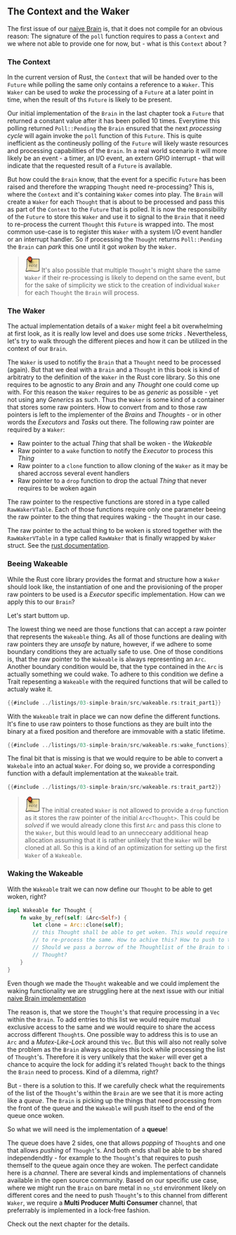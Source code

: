 ## The Context and the Waker

The first issue of our [naive Brain](./03-02-first-brain.md) is, that it does not compile for an obvious reason: The signature of the ``poll`` function requires to pass a ``Context`` and we where not able to provide one for now, but - what is this `Context` about ?

### The Context

In the current version of Rust, the ``Context`` that will be handed over to the ``Future`` while polling the same only contains a reference to a ``Waker``. This ``Waker`` can be used to *wake* the processing of a ``Future`` at a later point in time, when the result of ths ``Future`` is likely to be present.

Our initial implementation of the `Brain` in the last chapter took a ``Future`` that returned a constant value after it has been polled 10 times. Everytime this polling returned ``Poll::Pending`` the ``Brain`` ensured that the next *processing cycle* will again invoke the ``poll`` function of this ``Future``. This is quite inefficient as the contineusly polling of the ``Future`` will likely waste resources and processing capabilities of the `Brain`. In a real world scenario it will more likely be an event - a timer, an I/O event, an extern GPIO interrupt - that will indicate that the requested result of a ``Future`` is available.

But how could the ``Brain`` know, that the event for a specific ``Future`` has been raised and therefore the wrapping ``Thought`` need re-processing? This is, where the `Context` and it's containing ``Waker`` comes into play. The ``Brain`` will create a ``Waker`` for each ``Thought`` that is about to be processed and pass this as part of the ``Context`` to the ``Future`` that is polled. It is now the responsibility of the ``Future`` to store this `Waker` and use it to signal to the ``Brain`` that it need to re-process the current ``Thought`` this ``Future`` is wrapped into. The most common use-case is to register this ``Waker`` with a system I/O event handler or an interrupt handler. So if processing the ``Thought`` returns ``Poll::Pending`` the ``Brain`` can *park* this one until it got *woken* by the ``Waker``.

>![Note](./images/note.png) It's also possible that multiple `Thought`'s might share the same `Waker` if their re-processing is likely to depend on the same event, but for the sake of simplicity we stick to the creation of individual `Waker` for each `Thought` the `Brain` will process.

### The Waker

The actual implementation details of a ``Waker`` might feel a bit overwhelming at first look, as it is really low level and does use some *tricks* . Nevertheless, let's try to walk through the different pieces and how it can be utilized in the context of our ``Brain``.

The ``Waker`` is used to notifiy the ``Brain`` that a ``Thought`` need to be processed (again). But that we deal with a ``Brain`` and a ``Thought`` in this book is kind of arbitratry to the definition of the ``Waker`` in the Rust core library. So this one requires to be agnostic to any *Brain* and any *Thought* one could come up with. For this reason the ``Waker`` requires to be as *generic* as possible - yet not using any *Generics* as such. Thus the ``Waker`` is some kind of a container that stores some raw pointers. How to convert from and to those raw pointers is left to the implementer of the *Brains* and *Thoughts* - or in other words the *Executors* and *Tasks* out there. The following raw pointer are required by a ``Waker``:

- Raw pointer to the actual *Thing* that shall be woken - the *Wakeable*
- Raw pointer to a ``wake`` function to notify the *Executor* to process this *Thing*
- Raw pointer to a ``clone`` function to allow cloning of the ``Waker`` as it may be shared accross several event handlers
- Raw pointer to a ``drop`` function to drop the actual *Thing* that never requires to be woken again

The raw pointer to the respective functions are stored in a type called ``RawWakerVTable``. Each of those functions require only one parameter beeing the raw pointer to the thing that requires waking - the ``Thought`` in our case.

The raw pointer to the actual thing to be woken is stored together with the ``RawWakerVTable`` in a type called ``RawWaker`` that is finally wrapped by ``Waker`` struct. See the [rust documentation](https://doc.rust-lang.org/core/task/struct.Waker.html).

### Beeing Wakeable

While the Rust core library provides the format and structure how a ``Waker`` should look like, the instantiation of one and the provisioning of the proper raw pointers to be used is a *Executor* specific implementation. How can we apply this to our ``Brain``?

Let's start buttom up.

The lowest thing we need are those functions that can accept a raw pointer that represents the ``Wakeable`` thing. As all of those functions are dealing with raw pointers they are *unsafe* by nature, however, if we adhere to some boundary conditions they are actually safe to use. One of those conditions is, that the raw pointer to the ``Wakeable`` is always representing an ``Arc``. Another boundary condition would be, that the type contained in the ``Arc`` is actually something we could wake. To adhere to this condition we define a Trait repesenting a ``Wakeable`` with the required functions that will be called to actualy wake it.

```rust ,ignore,noplayground
{{#include ../listings/03-simple-brain/src/wakeable.rs:trait_part1}}
```

With the ``Wakeable`` trait in place we can now define the different functions. It's fine to use raw pointers to those functions as they are built into the binary at a fixed position and therefore are immovable with a static lifetime.

```rust ,ignore, noplayground
{{#include ../listings/03-simple-brain/src/wakeable.rs:wake_functions}}
```

The final bit that is missing is that we would require to be able to convert a ``Wakebale`` into an actual ``Waker``. For doing so, we provide a corresponding function with a default implementation at the ``Wakeable`` trait.

```rust ,ignore, noplayground
{{#include ../listings/03-simple-brain/src/wakeable.rs:trait_part2}}
```

>![Note](./images/note.png) The initial created ``Waker`` is not allowed to provide a ``drop`` function as it stores the raw pointer of the initial ``Arc<Thought>``. This could be *solved* if we would already clone this first ``Arc`` and pass this clone to the ``Waker``, but this would lead to an unnecceary additional heap allocation assuming that it is rather unlikely that the ``Waker`` will be cloned at all. So this is a kind of an optimization for setting up the first ``Waker`` of a ``Wakeable``.

### Waking the Wakeable

With the ``Wakeable`` trait we can now define our ``Thought`` to be able to get woken, right?

```rust ,ignore,noplayground
impl Wakeable for Thought {
    fn wake_by_ref(self: &Arc<Self>) {
        let clone = Arc::clone(self);
        // this Thought shall be able to get woken. This would require the Brain
        // to re-process the same. How to achive this? How to push to the Brain?
        // Should we pass a borrow of the Thoughtlist of the Brain to the
        // Thought?
    }
}
```

Even though we made the ``Thought`` wakeable and we could implement the waking functionality we are struggling here at the next issue with our initial [naive Brain implementation](./03-02-first-brain.md)

The reason is, that we store the `Thought`'s that require processing in a ``Vec`` within the ``Brain``. To add entries to this list we would require mutual exclusive access to the same and we would require to share the access accross different ``Thought``s. One possible way to address this is to use an ``Arc`` and a *Mutex-Like-Lock* around this ``Vec``. But this will also not really solve the problem as the ``Brain`` always acquires this lock while processing the list of `Thought`'s. Therefore it is very unlikely that the ``Waker`` will ever get a chance to acquire the lock for adding it's related ``Thought`` back to the things the ``Brain`` need to process. Kind of a dilemma, right?

But - there is a solution to this. If we carefully check what the requirements of the list of the `Thought`'s within the ``Brain`` are we see that it is more acting like a *queue*. The ``Brain`` is picking up the things that need processing from the front of the queue and the ``Wakeable`` will push itself to the end of the queue once woken.

So what we will need is the implementation of a **queue**!

The queue does have 2 sides, one that allows *popping* of ``Thought``s and one that allows *pushing* of ``Thought``'s. And both ends shall be able to be shared independendtly - for example to the `Thought`'s that requires to push themself to the queue again once they are woken. The perfect candidate here is a *channel*. There are several kinds and implementations of channels available in the open source community. Based on our specific use case, where we might run the ``Brain`` on bare metal in ``no_std`` environment likely on different cores and the need to push ``Thought``'s to this channel from different ``Waker``, we require a **Multi Producer Multi Consumer** channel, that preferrably is implemented in a lock-free fashion.

Check out the next chapter for the details.
